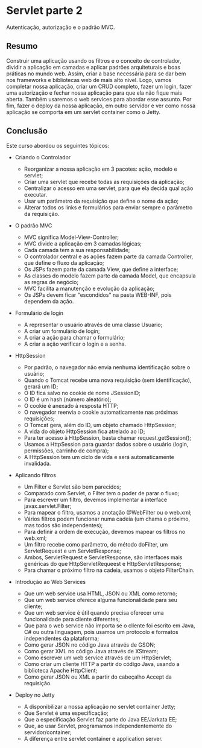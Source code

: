 # Servlet parte 2
Autenticação, autorização e o padrão MVC.

## Resumo
Construir uma aplicação usando os filtros e o conceito de controlador, dividir a aplicação em camadas e aplicar padrões arquiteturais e boas práticas no mundo web. Assim, criar a base necessária para se dar bem nos frameworks e bibliotecas web de mais alto nível. Logo, vamos completar nossa aplicação, criar um CRUD completo, fazer um login, fazer uma autorização e fechar nossa aplicação para que ela não fique mais aberta. Também usaremos o web services para abordar esse assunto. Por fim, fazer o deploy da nossa aplicação, em outro servidor e ver como nossa aplicação se comporta em um servlet container como o Jetty.

## Conclusão
Este curso abordou os seguintes tópicos:

* Criando o Controlador
  * Reorganizar a nossa aplicação em 3 pacotes: ação, modelo e servlet;
  * Criar uma servlet que recebe todas as requisições da aplicação;
  * Centralizar o acesso em uma servlet, para que ela decida qual ação executar.
  * Usar um parâmetro da requisição que define o nome da ação;
  * Alterar todos os links e formulários para enviar sempre o parâmetro da requisição.

* O padrão MVC
  * MVC significa Model-View-Controller;
  * MVC divide a aplicação em 3 camadas lógicas;
  * Cada camada tem a sua responsabilidade;
  * O controlador central e as ações fazem parte da camada Controller, que define o fluxo da aplicação;
  * Os JSPs fazem parte da camada View, que define a interface;
  * As classes do modelo fazem parte da camada Model, que encapsula as regras de negócio;
  * MVC facilita a manutenção e evolução da aplicação;
  * Os JSPs devem ficar "escondidos" na pasta WEB-INF, pois dependem da ação.

* Formulário de login
  * A representar o usuário através de uma classe Usuario;
  * A criar um formulário de login;
  * A criar a ação para chamar o formulário;
  * A criar a ação verificar o login e a senha.
  
* HttpSession
  * Por padrão, o navegador não envia nenhuma identificação sobre o usuário;
  * Quando o Tomcat recebe uma nova requisição (sem identificação), gerará um ID;
  * O ID fica salvo no cookie de nome JSessionID;
  * O ID é um hash (número aleatório);
  * O cookie é anexado à resposta HTTP;
  * O navegador reenvia o cookie automaticamente nas próximas requisições;
  * O Tomcat gera, além do ID, um objeto chamado HttpSession;
  * A vida do objeto HttpSession fica atrelado ao ID;
  * Para ter acesso à HttpSession, basta chamar request.getSession();
  * Usamos a HttpSession para guardar dados sobre o usuário (login, permissões, carrinho de compra);
  * A HttpSession tem um ciclo de vida e será automaticamente invalidada.

* Aplicando filtros
  * Um Filter e Servlet são bem parecidos;
  * Comparado com Servlet, o Filter tem o poder de parar o fluxo;
  * Para escrever um filtro, devemos implementar a interface javax.servlet.Filter;
  * Para mapear o filtro, usamos a anotação @WebFilter ou o web.xml;
  * Vários filtros podem funcionar numa cadeia (um chama o próximo, mas todos são independentes);
  * Para definir a ordem de execução, devemos mapear os filtros no web.xml;
  * Um filtro recebe como parâmetro, do método doFilter, um ServletRequest e um ServletResponse;
  * Ambos, ServletRequest e ServletResponse, são interfaces mais genéricas do que HttpServletRequeest e HttpServletResponse;
  * Para chamar o próximo filtro na cadeia, usamos o objeto FilterChain.

* Introdução ao Web Services
  * Que um web service usa HTML, JSON ou XML como retorno;
  * Que um web service oferece alguma funcionalidade para seu cliente;
  * Que um web service é útil quando precisa oferecer uma funcionalidade para cliente diferentes;
  * Que para o web service não importa se o cliente foi escrito em Java, C# ou outra linguagem, pois usamos um protocolo e formatos independentes da plataforma;
  * Como gerar JSON no código Java através de GSON;
  * Como gerar XML no código Java através de XStream;
  * Como escrever um web service através de um HttpServlet;
  * Como criar um cliente HTTP a partir do código Java, usando a biblioteca Apache HttpClient;
  * Como gerar JSON ou XML a partir do cabeçalho Accept da requisição.

* Deploy no Jetty
  * A disponibilizar a nossa aplicação no servlet container Jetty;
  * Que Servlet é uma especificação;
  * Que a especificação Servlet faz parte do Java EE/Jarkata EE;
  * Que, ao usar Servlet, programamos independentemente do servidor/container;
  * A diferença entre servlet container e application server.


	

